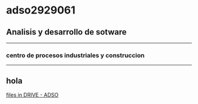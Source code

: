 # adso2929061

## Analisis y desarrollo de sotware
___
### centro de procesos industriales y construccion
___
## hola

[files in DRIVE - ADSO](https://shorturl.at/bfrOX)
